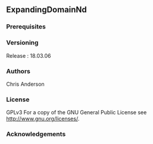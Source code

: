 ## ExpandingDomainNd




### Prerequisites

### Versioning

Release : 18.03.06

### Authors

Chris Anderson

### License

GPLv3  For a copy of the GNU General Public License see <http://www.gnu.org/licenses/>.

### Acknowledgements




